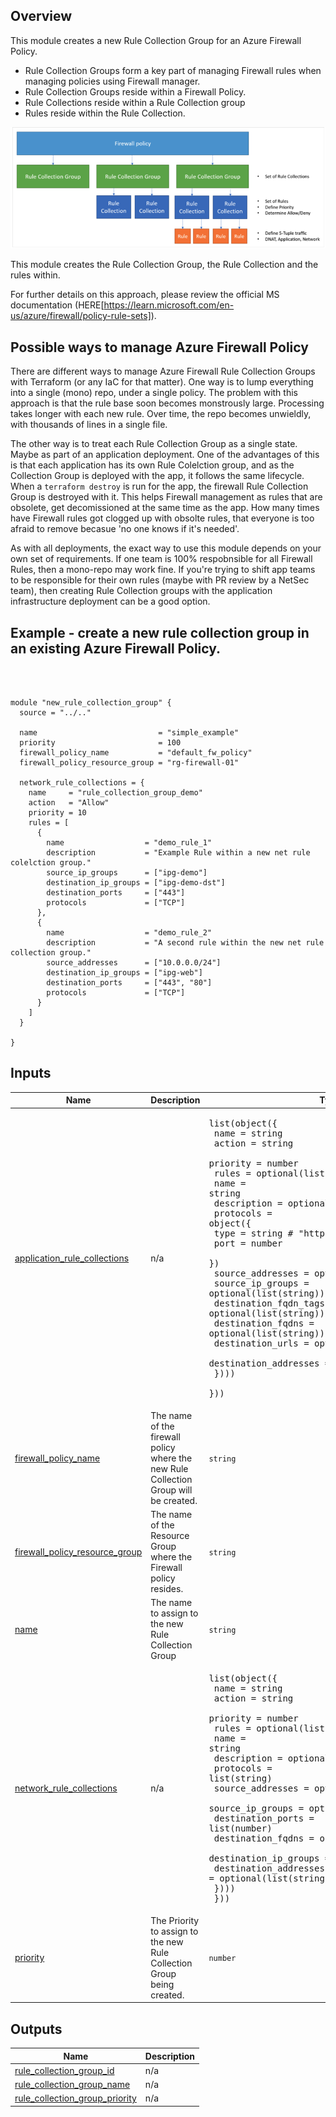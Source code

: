 <!-- BEGIN_TF_DOCS -->


## Overview
This module creates a new Rule Collection Group for an Azure Firewall Policy.
- Rule Collection Groups form a key part of managing Firewall rules when managing policies using Firewall manager.
- Rule Collection Groups reside within a Firewall Policy.
- Rule Collections reside within a Rule Collection group
- Rules reside within the Rule Collection.

![](.images/azRuleNesting.png)

This module creates the Rule Collection Group, the Rule Collection and the rules within.

For further details on this approach, please review the official MS documentation (HERE[https://learn.microsoft.com/en-us/azure/firewall/policy-rule-sets]).


## Possible ways to manage Azure Firewall Policy

There are different ways to manage Azure Firewall Rule Collection Groups with Terraform (or any IaC for that matter). One way is to lump everything into a single (mono) repo, under a single policy. 
The problem with this approach is that the rule base soon becomes monstrously large. Processing takes longer with each new rule. Over time, the repo becomes unwieldly, with thousands of lines in a single file.

The other way is to treat each Rule Collection Group as a single state. Maybe as part of an application deployment. 
One of the advantages of this is that each application has its own Rule Colelction group, and as the Collection Group is deployed with the app, it follows the same lifecycle.
When a `terraform destroy` is run for the app, the firewall Rule Collection Group is destroyed with it. 
This helps Firewall management as rules that are obsolete, get decomissioned at the same time as the app. How many times have Firewall rules got clogged up with obsolte rules, that everyone is too afraid to remove becasue 'no one knows if it's needed'.

As with all deployments, the exact way to use this module depends on your own set of requirements. If one team is 100% respobnsible for all Firewall Rules, then a mono-repo may work fine.
If you're trying to shift app teams to be responsible for their own rules (maybe with PR review by a NetSec team), then creating Rule Collection groups with the application infrastructure deployment can be a good option.


## Example - create a new rule collection group in an existing Azure Firewall Policy.
```hcl
  


module "new_rule_collection_group" {
  source = "../.."

  name                           = "simple_example"
  priority                       = 100
  firewall_policy_name           = "default_fw_policy"
  firewall_policy_resource_group = "rg-firewall-01"
  
  network_rule_collections = {
    name     = "rule_collection_group_demo"
    action   = "Allow"
    priority = 10
    rules = [
      {
        name                  = "demo_rule_1"
        description           = "Example Rule within a new net rule colelction group."
        source_ip_groups      = ["ipg-demo"]
        destination_ip_groups = ["ipg-demo-dst"]
        destination_ports     = ["443"]
        protocols             = ["TCP"]
      },
      {
        name                  = "demo_rule_2"
        description           = "A second rule within the new net rule collection group."
        source_addresses      = ["10.0.0.0/24"]
        destination_ip_groups = ["ipg-web"]
        destination_ports     = ["443", "80"]
        protocols             = ["TCP"]
      }
    ]
  }

}
```

## Inputs

| Name | Description | Type | Default | Required |
|------|-------------|------|---------|:--------:|
| <a name="input_application_rule_collections"></a> [application\_rule\_collections](#input\_application\_rule\_collections) | n/a | <pre>list(object({<br>    name     = string<br>    action   = string<br>    priority = number<br>    rules = optional(list(object({<br>      name        = string<br>      description = optional(string, null)<br>      protocols = object({<br>        type = string # "http" or "https"<br>        port = number<br>      })<br>      source_addresses = optional(list(string))<br>      source_ip_groups = optional(list(string))<br>      destination_fqdn_tags = optional(list(string))<br>      destination_fqdns = optional(list(string))<br>      destination_urls = optional(list(string))<br>      destination_addresses = optional(list(string))<br>    })))<br>  }))</pre> | `[]` | no |
| <a name="input_firewall_policy_name"></a> [firewall\_policy\_name](#input\_firewall\_policy\_name) | The name of the firewall policy where the new Rule Collection Group will be created. | `string` | n/a | yes |
| <a name="input_firewall_policy_resource_group"></a> [firewall\_policy\_resource\_group](#input\_firewall\_policy\_resource\_group) | The name of the Resource Group where the Firewall policy resides. | `string` | n/a | yes |
| <a name="input_name"></a> [name](#input\_name) | The name to assign to the new Rule Collection Group | `string` | n/a | yes |
| <a name="input_network_rule_collections"></a> [network\_rule\_collections](#input\_network\_rule\_collections) | n/a | <pre>list(object({<br>    name     = string<br>    action   = string<br>    priority = number<br>    rules = optional(list(object({<br>      name                  = string<br>      description           = optional(string, null)<br>      protocols             = list(string)<br>      source_addresses      = optional(list(string))<br>      source_ip_groups      = optional(list(string))<br>      destination_ports     = list(number)<br>      destination_fqdns     = optional(list(string))<br>      destination_ip_groups = optional(list(string))<br>      destination_addresses = optional(list(string))<br>    })))<br>  }))</pre> | `[]` | no |
| <a name="input_priority"></a> [priority](#input\_priority) | The Priority to assign to the new Rule Collection Group being created. | `number` | n/a | yes |

## Outputs

| Name | Description |
|------|-------------|
| <a name="output_rule_collection_group_id"></a> [rule\_collection\_group\_id](#output\_rule\_collection\_group\_id) | n/a |
| <a name="output_rule_collection_group_name"></a> [rule\_collection\_group\_name](#output\_rule\_collection\_group\_name) | n/a |
| <a name="output_rule_collection_group_priority"></a> [rule\_collection\_group\_priority](#output\_rule\_collection\_group\_priority) | n/a |  
<!-- END_TF_DOCS -->